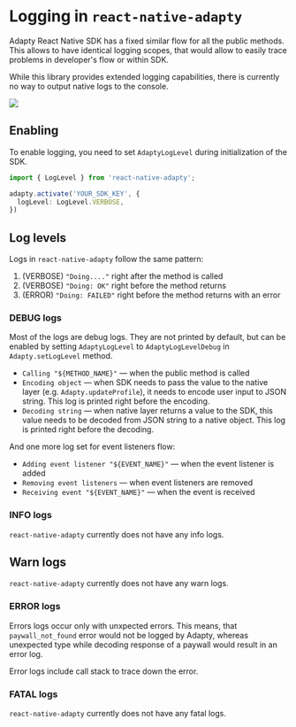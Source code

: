 # Logging in `react-native-adapty`

Adapty React Native SDK has a fixed similar flow for all the public methods. This allows to have identical logging scopes, that would allow to easily trace problems in developer's flow or within SDK.

While this library provides extended logging capabilities, there is currently no way to output native logs to the console.

![](https://user-images.githubusercontent.com/16625670/231397794-aa6b3dd6-8da3-4207-80d9-87190c8c473a.png)

## Enabling
To enable logging, you need to set `AdaptyLogLevel` during initialization of the SDK.
```ts
import { LogLevel } from 'react-native-adapty';

adapty.activate('YOUR_SDK_KEY', {
  logLevel: LogLevel.VERBOSE,
})
```

## Log levels
Logs in `react-native-adapty` follow the same pattern:

1. (VERBOSE) `"Doing...."` right after the method is called
2. (VERBOSE) `"Doing: OK"` right before the method returns
3. (ERROR) `"Doing: FAILED"` right before the method returns with an error

### DEBUG logs
Most of the logs are debug logs. They are not printed by default, but can be enabled by setting `AdaptyLogLevel` to `AdaptyLogLevelDebug` in `Adapty.setLogLevel` method.

- `Calling "${METHOD_NAME}"` — when the public method is called
- `Encoding object` — when SDK needs to pass the value to the native layer (e.g. `Adapty.updateProfile`), it needs to encode user input to JSON string. This log is printed right before the encoding.
- `Decoding string` — when native layer returns a value to the SDK, this value needs to be decoded from JSON string to a native object. This log is printed right before the decoding.

And one more log set for event listeners flow:
- `Adding event listener "${EVENT_NAME}"` — when the event listener is added
- `Removing event listeners` — when event listeners are removed
- `Receiving event "${EVENT_NAME}"` — when the event is received

### INFO logs
`react-native-adapty` currently does not have any info logs.

## Warn logs
`react-native-adapty` currently does not have any warn logs.

### ERROR logs
Errors logs occur only with unxpected errors. This means, that `paywall_not_found` error would not be logged by Adapty, whereas unexpected type while decoding response of a paywall would result in an error log.

Error logs include call stack to trace down the error. 

### FATAL logs
`react-native-adapty` currently does not have any fatal logs. 
